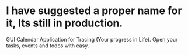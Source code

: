 # I have suggested a proper name for it, Its still in production.


GUI Calendar Application for Tracing (Your progress in Life). Open your tasks, events and todos with easy.

